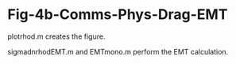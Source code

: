 # Fig-4b-Comms-Phys-Drag-EMT

plotrhod.m creates the figure.

sigmadnrhodEMT.m and EMTmono.m perform the EMT calculation.
